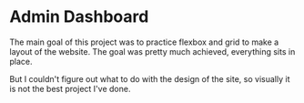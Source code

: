 # Admin Dashboard

The main goal of this project was to practice flexbox and grid to make a layout of the website. The goal was pretty much achieved, everything sits in place.

But I couldn't figure out what to do with the design of the site, so visually it is not the best project I've done.
